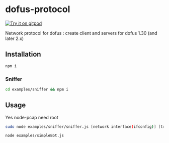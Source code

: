 
# dofus-protocol

[![Try it on gitpod](https://img.shields.io/badge/try-on%20gitpod-brightgreen.svg)](https://gitpod.io/#https://github.com/louis030195/dofus-protocol)

Network protocol for dofus : create client and servers for dofus 1.30 (and later 2.x)

## Installation

```bash
npm i
```

### Sniffer

```bash
cd examples/sniffer && npm i
```

## Usage

Yes node-pcap need root

```bash
sudo node examples/sniffer/sniffer.js [network interface(ifconfig)] [true = official server, false = private amakna server(good for debug)]
```

```bash
node examples/simpleBot.js
```